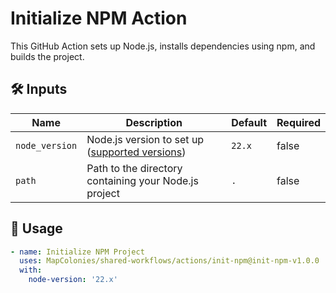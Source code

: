 # Initialize NPM Action

This GitHub Action sets up Node.js, installs dependencies using npm, and builds the project.

## 🛠 Inputs

| Name           | Description                           | Default | Required |
|----------------|---------------------------------------|---------|----------|
| `node_version` | Node.js version to set up ([supported versions](https://github.com/actions/setup-node#supported-version-syntax))      | `22.x`  | false    |
| `path` | Path to the directory containing your Node.js project             | `.`  | false    |

## 🚀 Usage

<!-- x-release-please-start-version -->
```yaml
- name: Initialize NPM Project
  uses: MapColonies/shared-workflows/actions/init-npm@init-npm-v1.0.0
  with:
    node-version: '22.x'
```
<!-- x-release-please-end-version -->
